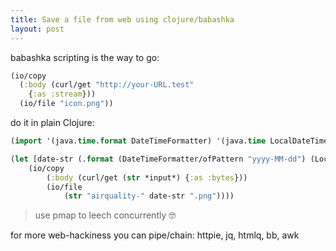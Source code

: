 ```yaml
---
title: Save a file from web using clojure/babashka
layout: post
---
```


babashka scripting is the way to go:

```clojure
(io/copy
  (:body (curl/get "http://your-URL.test"
    {:as :stream}))
  (io/file "icon.png"))
```

do it in plain Clojure:

```clojure
(import '(java.time.format DateTimeFormatter) '(java.time LocalDateTime)) 

(let [date-str (.format (DateTimeFormatter/ofPattern "yyyy-MM-dd") (LocalDateTime/now))]
    (io/copy
        (:body (curl/get (str *input*) {:as :bytes}))
        (io/file 
            (str "airquality-" date-str ".png"))))
```

> use pmap to leech concurrently 🤓

for more web-hackiness you can pipe/chain: httpie, jq, htmlq, bb, awk